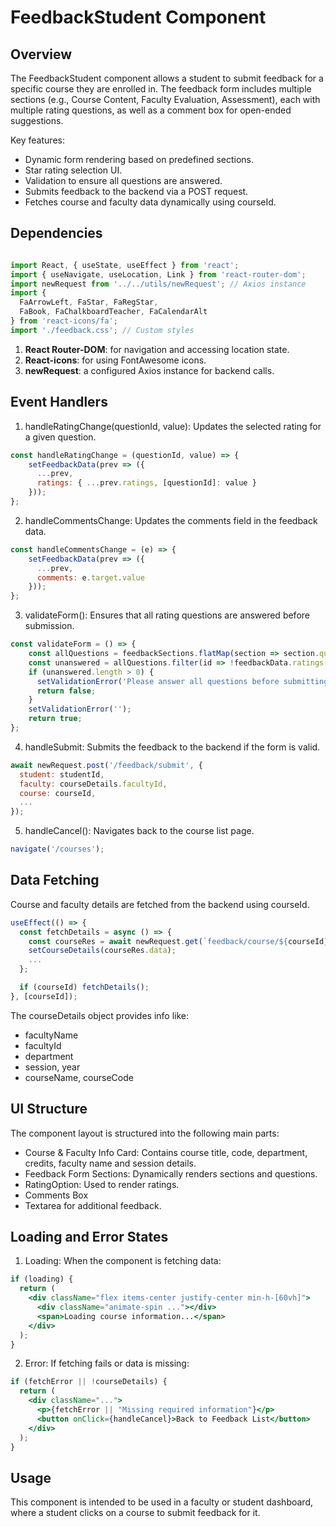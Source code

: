 # FeedbackStudent Component

## Overview
The FeedbackStudent component allows a student to submit feedback for a specific course they are enrolled in. The feedback form includes multiple sections (e.g., Course Content, Faculty Evaluation, Assessment), each with multiple rating questions, as well as a comment box for open-ended suggestions.

Key features:
- Dynamic form rendering based on predefined sections.
- Star rating selection UI.
- Validation to ensure all questions are answered.
- Submits feedback to the backend via a POST request.
- Fetches course and faculty data dynamically using courseId.

## Dependencies
```jsx

import React, { useState, useEffect } from 'react';
import { useNavigate, useLocation, Link } from 'react-router-dom';
import newRequest from '../../utils/newRequest'; // Axios instance
import {
  FaArrowLeft, FaStar, FaRegStar,
  FaBook, FaChalkboardTeacher, FaCalendarAlt
} from 'react-icons/fa';
import './feedback.css'; // Custom styles
```
1. **React Router-DOM**: for navigation and accessing location state.
2. **React-icons**: for using FontAwesome icons.
3. **newRequest**: a configured Axios instance for backend calls.

## Event Handlers
1. handleRatingChange(questionId, value): Updates the selected rating for a given question.

```jsx
const handleRatingChange = (questionId, value) => {
    setFeedbackData(prev => ({
      ...prev,
      ratings: { ...prev.ratings, [questionId]: value }
    }));
};
```
2. handleCommentsChange: Updates the comments field in the feedback data.

```jsx
const handleCommentsChange = (e) => {
    setFeedbackData(prev => ({
      ...prev,
      comments: e.target.value
    }));
};
```
3. validateForm(): Ensures that all rating questions are answered before submission.

```jsx
const validateForm = () => {
    const allQuestions = feedbackSections.flatMap(section => section.questions.map(q => q.id));
    const unanswered = allQuestions.filter(id => !feedbackData.ratings[id]);
    if (unanswered.length > 0) {
      setValidationError('Please answer all questions before submitting.');
      return false;
    }
    setValidationError('');
    return true;
};
```

4. handleSubmit: Submits the feedback to the backend if the form is valid.

```jsx
await newRequest.post('/feedback/submit', {
  student: studentId,
  faculty: courseDetails.facultyId,
  course: courseId,
  ...
});
```

5. handleCancel(): Navigates back to the course list page.

```jsx
navigate('/courses');
```

## Data Fetching
Course and faculty details are fetched from the backend using courseId.

```jsx
useEffect(() => {
  const fetchDetails = async () => {
    const courseRes = await newRequest.get(`feedback/course/${courseId}/details`);
    setCourseDetails(courseRes.data);
    ...
  };

  if (courseId) fetchDetails();
}, [courseId]);
```
The courseDetails object provides info like:

- facultyName
- facultyId
- department
- session, year
- courseName, courseCode

## UI Structure
The component layout is structured into the following main parts:

- Course & Faculty Info Card: Contains course title, code, department, credits, faculty name and session details.
- Feedback Form Sections: Dynamically renders sections and questions.
- RatingOption: Used to render ratings.
- Comments Box
- Textarea for additional feedback.


## Loading and Error States
1. Loading: When the component is fetching data:

```jsx
if (loading) {
  return (
    <div className="flex items-center justify-center min-h-[60vh]">
      <div className="animate-spin ..."></div>
      <span>Loading course information...</span>
    </div>
  );
}
```

2. Error: If fetching fails or data is missing:

```jsx
if (fetchError || !courseDetails) {
  return (
    <div className="...">
      <p>{fetchError || "Missing required information"}</p>
      <button onClick={handleCancel}>Back to Feedback List</button>
    </div>
  );
}
```

## Usage
This component is intended to be used in a faculty or student dashboard, where a student clicks on a course to submit feedback for it.